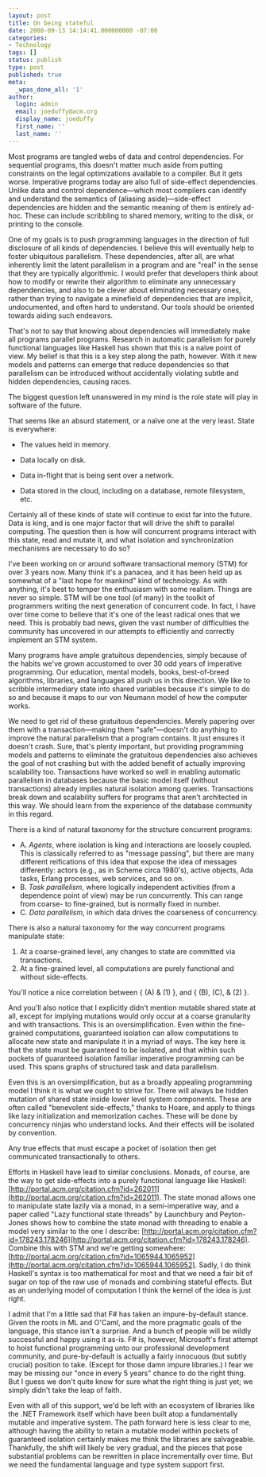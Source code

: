 ```yaml
---
layout: post
title: On being stateful
date: 2008-09-13 14:14:41.000000000 -07:00
categories:
- Technology
tags: []
status: publish
type: post
published: true
meta:
  _wpas_done_all: '1'
author:
  login: admin
  email: joeduffy@acm.org
  display_name: joeduffy
  first_name: ''
  last_name: ''
---
```

Most programs are tangled webs of data and control dependencies.  For sequential
programs, this doesn't matter much aside from putting constraints on the legal
optimizations available to a compiler.  But it gets worse.  Imperative
programs today are also full of side-effect dependencies.  Unlike data and control
dependence—which most compilers can identify and understand the semantics of (aliasing
aside)—side-effect dependencies are hidden and the semantic meaning of them is
entirely ad-hoc.  These can include scribbling to shared memory, writing to
the disk, or printing to the console.

One of my goals is to push programming languages in the direction of full disclosure
of all kinds of dependencies.  I believe this will eventually help to foster
ubiquitous parallelism.  These dependencies, after all, are what inherently
limit the latent parallelism in a program and are "real" in the sense that they
are typically algorithmic.  I would prefer that developers think about how to
modify or rewrite their algorithm to eliminate any unnecessary dependencies, and
also to be clever about eliminating necessary ones, rather than trying to navigate
a minefield of dependencies that are implicit, undocumented, and often hard to understand.
Our tools should be oriented towards aiding such endeavors.

That's not to say that knowing about dependencies will immediately make all programs
parallel programs.  Research in automatic parallelism for purely functional
languages like Haskell has shown that this is a naïve point of view.  My belief
is that this is a key step along the path, however.  With it new models and
patterns can emerge that reduce dependencies so that parallelism can be introduced
without accidentally violating subtle and hidden dependencies, causing races.

The biggest question left unanswered in my mind is the role state will play in software
of the future.

That seems like an absurd statement, or a naïve one at the very least.  State
is everywhere:

- The values held in memory.

- Data locally on disk.

- Data in-flight that is being sent over a network.

- Data stored in the cloud, including on a database, remote filesystem, etc.

Certainly all of these kinds of state will continue to exist far into the future.
Data is king, and is one major factor that will drive the shift to parallel computing.
The question then is how will concurrent programs interact with this state, read
and mutate it, and what isolation and synchronization mechanisms are necessary to
do so?

I've been working on or around software transactional memory (STM) for over 3 years
now.  Many think it's a panacea, and it has been held up as somewhat of a
"last hope for mankind" kind of technology.  As with anything, it's best
to temper the enthusiasm with some realism.  Things are never so simple.
STM will be one tool (of many) in the toolkit of programmers writing the next generation
of concurrent code.  In fact, I have over time come to believe that it's one
of the least radical ones that we need.  This is probably bad news, given the
vast number of difficulties the community has uncovered in our attempts to efficiently
and correctly implement an STM system.

Many programs have ample gratuitous dependencies, simply because of the habits we've
grown accustomed to over 30 odd years of imperative programming.  Our education,
mental models, books, best-of-breed algorithms, libraries, and languages all push
us in this direction.  We like to scribble intermediary state into shared variables
because it's simple to do so and because it maps to our von Neumann model of how
the computer works.

We need to get rid of these gratuitous dependencies.  Merely papering over them
with a transaction—making them "safe"—doesn't do anything to improve the
natural parallelism that a program contains.  It just ensures it doesn't crash.
Sure, that's plenty important, but providing programming models and patterns to
eliminate the gratuitous dependencies also achieves the goal of not crashing but
with the added benefit of actually improving scalability too.  Transactions
have worked so well in enabling automatic parallelism in databases because the basic
model itself (without transactions) already implies natural isolation among queries.
Transactions break down and scalability suffers for programs that aren't architected
in this way.  We should learn from the experience of the database community
in this regard.

There is a kind of natural taxonomy for the structure concurrent programs:

- A. _Agents_, where isolation is king and interactions are loosely coupled.
    This is classically referred to as "message passing", but there are many different
    reifications of this idea that expose the idea of messages differently: actors (e.g.,
    as in Scheme circa 1980's), active objects, Ada tasks, Erlang processes, web services,
    and so on.
- B. _Task parallelism_, where logically independent activities (from a dependence
    point of view) may be run concurrently.  This can range from coarse- to fine-grained,
    but is normally fixed in number.
- C. _Data parallelism_, in which data drives the coarseness of concurrency.

There is also a natural taxonomy for the way concurrent programs manipulate state:

1. At a coarse-grained level, any changes to state are committed via transactions.
2. At a fine-grained level, all computations are purely functional and without
    side-effects.

You'll notice a nice correlation between { (A) & (1) }, and { (B), (C), & (2) }.

And you'll also notice that I explicitly didn't mention mutable shared state
at all, except for implying mutations would only occur at a coarse granularity and
with transactions.  This is an oversimplification.  Even within the fine-grained
computations, guaranteed isolation can allow computations to allocate new state and
manipulate it in a myriad of ways.  The key here is that the state must be guaranteed
to be isolated, and that within such pockets of guaranteed isolation familiar imperative
programming can be used.  This spans graphs of structured task and data parallelism.

Even this is an oversimplification, but as a broadly appealing programming model
I think it is what we ought to strive for.  There will always be hidden mutation
of shared state inside lower level system components.  These are often called
"benevolent side-effects," thanks to Hoare, and apply to things like lazy initialization
and memorization caches.  These will be done by concurrency ninjas who understand
locks.  And their effects will be isolated by convention.

Any true effects that must escape a pocket of isolation then get communicated transactionally
to others.

Efforts in Haskell have lead to similar conclusions.  Monads, of course, are
the way to get side-effects into a purely functional language like Haskell: [http://portal.acm.org/citation.cfm?id=262011](http://portal.acm.org/citation.cfm?id=262011).
The state monad allows one to manipulate state lazily via a monad, in a semi-imperative
way, and a paper called "Lazy functional state threads" by Launchbury and Peyton-Jones
shows how to combine the state monad with threading to enable a model very similar
to the one I describe: [http://portal.acm.org/citation.cfm?id=178243.178246](http://portal.acm.org/citation.cfm?id=178243.178246).
Combine this with STM and we're getting somewhere: [http://portal.acm.org/citation.cfm?id=1065944.1065952](http://portal.acm.org/citation.cfm?id=1065944.1065952).
Sadly, I do think Haskell's syntax is too mathematical for most and that we need
a fair bit of sugar on top of the raw use of monads and combining stateful effects.
But as an underlying model of computation I think the kernel of the idea is just
right.

I admit that I'm a little sad that F# has taken an impure-by-default stance.
Given the roots in ML and O'Caml, and the more pragmatic goals of the language,
this stance isn't a surprise.  And a bunch of people will be wildly successful
and happy using it as-is.  F# is, however, Microsoft's first attempt to hoist
functional programming unto our professional development community, and pure-by-default
is actually a fairly innocuous (but subtly crucial) position to take.  (Except
for those damn impure libraries.)  I fear we may be missing our "once in every
5 years" chance to do the right thing.  But I guess we don't quite know
for sure what the right thing is just yet; we simply didn't take the leap of faith.

Even with all of this support, we'd be left with an ecosystem of libraries like
the .NET Framework itself which have been built atop a fundamentally mutable and
imperative system.  The path forward here is less clear to me, although having
the ability to retain a mutable model within pockets of guaranteed isolation certainly
makes me think the libraries are salvageable.  Thankfully, the shift will likely
be very gradual, and the pieces that pose substantial problems can be rewritten in
place incrementally over time.  But we need the fundamental language and type
system support first.

